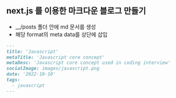 
## next.js 를 이용한 마크다운 블로그 만들기

- __/posts 폴더 안에 md 문서를 생성
- 해당 format의 meta data를 상단에 삽입

```markdown
---
title: 'Javascript'
metaTitle: 'Javascript core concept'
metaDesc: 'Javascript core concept used in coding interview'
socialImage: images/javascript.png
date: '2022-10-10'
tags:
  - javascript
---
```

